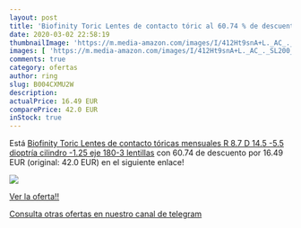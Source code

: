```yaml
---
layout: post
title: 'Biofinity Toric Lentes de contacto tóric al 60.74 % de descuento'
date: 2020-03-02 22:58:19
thumbnailImage: 'https://m.media-amazon.com/images/I/412Ht9snA+L._AC_._SL200_.jpg'
images: [ 'https://m.media-amazon.com/images/I/412Ht9snA+L._AC_._SL200_.jpg' ]
comments: true
category: ofertas
author: ring
slug: B004CXMU2W
description:
actualPrice: 16.49 EUR
comparePrice: 42.0 EUR
inStock: true
---
```


Está [Biofinity Toric Lentes de contacto tóricas mensuales  R 8.7  D 14.5  -5.5 dioptría  cilindro -1.25  eje 180-3 lentillas](https://www.amazon.com/dp/B004CXMU2W/?tag=redken08-20) con 60.74 de descuento por 16.49 EUR (original: 42.0 EUR) en el siguiente enlace!

[![](https://m.media-amazon.com/images/I/412Ht9snA+L._AC_._SL200_.jpg)](https://www.amazon.com/dp/B004CXMU2W/?tag=redken08-20)

[Ver la oferta!!](https://www.amazon.com/dp/B004CXMU2W/?tag=redken08-20)

[Consulta otras ofertas en nuestro canal de telegram](https://t.me/s/ofertas25)
